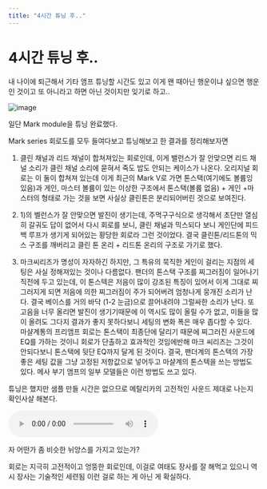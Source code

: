 ```yaml
---
title: "4시간 튜닝 후.."
---
```

# 4시간 튜닝 후..


내 나이에 퇴근해서 기타 앰프 튜닝할 시간도 있고 이게 왠 때아닌 행운이냐 싶으면 행운인 것이고 또 아니라고 하면 아닌 것이지만 잊기로 하고..




![image](8e33e1b1cc0f291dcc7b1178de41bb0a.jpg)




일단 Mark module을 튜닝 완료했다.




Mark series 회로도를 모두 들여다보고 튜닝해보고 한 결과를 정리해보자면




1) 클린 채널과 리드 채널이 합쳐져있는 회로인데, 이게 밸런스가 잘 안맞으면 리드 채널 소리가 클린 채널 소리에 묻혀서 죽도 밥도 안되는 케이스가 나온다. 오리지널 회로는 이 둘이 합쳐져 있는데 이게 최근의 Mark V로 가면 톤스택(여기에도 볼륨잉 있음)과 게인, 마스터 볼륨이 있는 이상한 구조에서 톤스택(볼륨 없음) + 게인 +마스터의 형태로 가는 것을 보면 사실상 클린톤은 분리되어버린 것으로 보여진다.




2) 1)의 벨런스가 잘 안맞으면 발진이 생기는데, 주먹구구식으로 생각해서 초단만 열심히 갈궈도 답이 없어서 다시 회로를 보니, 클린 채널과 믹스되다 보니 게인단에 피드백 루프가 생기게 되어있는 황당한 회로라 그런 것이었다. 결국 클린톤/리드톤의 믹스 구조를 깨버리고 클린 톤 온리 + 리드톤 온리의 구조로 가기로 했다.




3) 마크씨리즈가 명성이 자자하긴 하지만, 그 특유의 묵직한 게인이 걸리는 지점의 세팅은 사실 정해져있는 것이나 다름없다. 팬더의 톤스택 구조를 찌그러짐이 일어나기 직전에 두고 있는데, 이 톤스텍은 저음이 많이 강조된 특징이 있어서 이게 그대로 찌그러지게 되면 저음에 의한 찌그러짐이 주가 되어버려 엄청나게 뭉개진 소리가 난다. 결국 베이스를 거의 바닥 (1-2 눈금)으로 끌어내려야 그럴싸한 소리가 난다. 또 고음을 너무 올리면 발진이 생기기때문에 이 역시도 많이 올릴 수가 없고, 미들을 많이 올려도 그다지 결과가 좋지 못하다보니 세팅의 변화 폭은 매우 좁다할 수 있다. 마샬계통의 프리앰프 회로는 톤스택이 최종단에 달리기 때문에 찌그러진 사운드에 EQ를 가하는 것이니 회로가 단촐하고 효과적인 것임에반해 마크 씨리즈는 그것이 안되다보니 톤스택에 뒷단 EQ까지 달게 된 것이다. 결국, 팬더계의 톤스텍의 가장 좋은 세팅 값을 그냥 고정된 저항값으로 넣어두고 마샬계의 톤스텍을 쓰는 방법도 있다. 메사 부기 앰프의 일부 모델들은 이런 방법도 쓰고 있다.




튜닝은 했지만 샘플 만들 시간은 없으므로 메탈리카의 고전적인 사운드 제대로 나는지 확인사살 해본다.







![audio](f2389975589300b0c3ecf0cff1b2f141.mp3)





자 어떤가 좀 비슷한 뉘앙스를 가지고 있는가? 




회로는 지극히 고전적이고 엉뚱한 회로인데, 이걸로 여태도 장사를 잘 해먹고 있으니 역시 장사는 기술적인 세련됨 이런 걸로 하는 게 아닌 게 확실하다.





